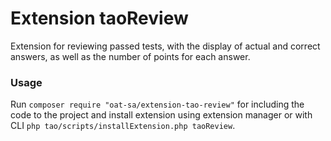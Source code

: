 # Extension taoReview

Extension for reviewing passed tests, with the display of actual and correct answers, as well as the number of points for each answer.

### Usage

Run `composer require "oat-sa/extension-tao-review"` for including the code to the project and install extension using extension manager or with CLI `php tao/scripts/installExtension.php taoReview`. 
